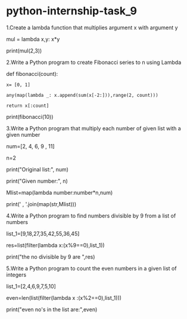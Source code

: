 # python-internship-task_9


1.Create a lambda function that multiplies argument x with argument y

mul = lambda x,y: x*y

print(mul(2,3))

2.Write a Python program to create Fibonacci series to n using Lambda

def fibonacci(count): 

    x= [0, 1]

    any(map(lambda _: x.append(sum(x[-2:])),range(2, count)))

    return x[:count]   

print(fibonacci(10))

3.Write a Python program that multiply each number of given list with a given number 

num=[2, 4, 6, 9 , 11]

n=2

print("Original list:", num)

print("Given number:", n)

Mlist=map(lambda number:number*n,num)

print(' , '.join(map(str,Mlist)))

4.Write a Python program to find numbers divisible by 9 from a list of numbers

list_1=[9,18,27,35,42,55,36,45]

res=list(filter(lambda x:(x%9==0),list_1))

print("the no divisible by 9 are ",res)

5.Write a Python program to count the even numbers in a given list of integers

list_1=[2,4,6,9,7,5,10]

even=len(list(filter(lambda x :(x%2==0),list_1)))

print("even no's in the list are:",even)

